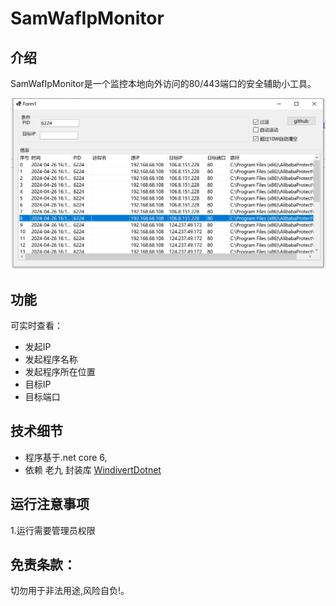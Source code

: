 # SamWafIpMonitor

## 介绍
SamWafIpMonitor是一个监控本地向外访问的80/443端口的安全辅助小工具。
 

![封面](img/cover.png)
## 功能
可实时查看：
- 发起IP
- 发起程序名称
- 发起程序所在位置
- 目标IP
- 目标端口

## 技术细节
- 程序基于.net core 6,
- 依赖 老九 封装库 [WindivertDotnet](https://github.com/xljiulang/WindivertDotnet)


## 运行注意事项

1.运行需要管理员权限

## 免责条款：

切勿用于非法用途,风险自负!。
